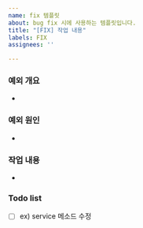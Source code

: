 ```yaml
---
name: fix 템플릿
about: bug fix 시에 사용하는 템플릿입니다.
title: "[FIX] 작업 내용"
labels: FIX
assignees: ''

---
```


### 예외 개요
- 

### 예외 원인
- 

### 작업 내용
- 

### Todo list
- [ ] ex) service 메소드 수정

